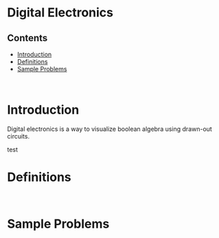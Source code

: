 # Digital Electronics

## Contents
- [Introduction](#introduction)
- [Definitions](#definitions)
- [Sample Problems](#sampleproblems)

<br>

# Introduction

Digital electronics is a way to visualize boolean algebra using drawn-out circuits.

test
<br>

# Definitions

<br>

# Sample Problems 

<br>

